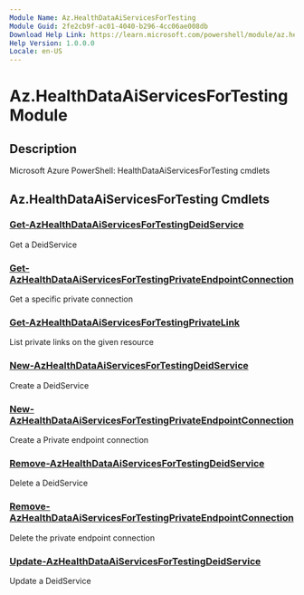 ```yaml
---
Module Name: Az.HealthDataAiServicesForTesting
Module Guid: 2fe2cb9f-ac01-4040-b296-4cc06ae008db
Download Help Link: https://learn.microsoft.com/powershell/module/az.healthdataaiservicesfortesting
Help Version: 1.0.0.0
Locale: en-US
---
```


# Az.HealthDataAiServicesForTesting Module
## Description
Microsoft Azure PowerShell: HealthDataAiServicesForTesting cmdlets

## Az.HealthDataAiServicesForTesting Cmdlets
### [Get-AzHealthDataAiServicesForTestingDeidService](Get-AzHealthDataAiServicesForTestingDeidService.md)
Get a DeidService

### [Get-AzHealthDataAiServicesForTestingPrivateEndpointConnection](Get-AzHealthDataAiServicesForTestingPrivateEndpointConnection.md)
Get a specific private connection

### [Get-AzHealthDataAiServicesForTestingPrivateLink](Get-AzHealthDataAiServicesForTestingPrivateLink.md)
List private links on the given resource

### [New-AzHealthDataAiServicesForTestingDeidService](New-AzHealthDataAiServicesForTestingDeidService.md)
Create a DeidService

### [New-AzHealthDataAiServicesForTestingPrivateEndpointConnection](New-AzHealthDataAiServicesForTestingPrivateEndpointConnection.md)
Create a Private endpoint connection

### [Remove-AzHealthDataAiServicesForTestingDeidService](Remove-AzHealthDataAiServicesForTestingDeidService.md)
Delete a DeidService

### [Remove-AzHealthDataAiServicesForTestingPrivateEndpointConnection](Remove-AzHealthDataAiServicesForTestingPrivateEndpointConnection.md)
Delete the private endpoint connection

### [Update-AzHealthDataAiServicesForTestingDeidService](Update-AzHealthDataAiServicesForTestingDeidService.md)
Update a DeidService

